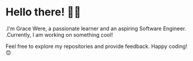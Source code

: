 # Hello there! 👋🏽
  .I'm Grace Were, a passionate learner and an aspiring Software Engineer.
  .Currently, I am working on something cool!

Feel free to explore my repositories and provide feedback. Happy coding! 😊
